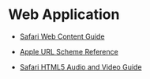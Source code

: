 # Web Application

* [Safari Web Content Guide](https://developer.apple.com/library/archive/documentation/AppleApplications/Reference/SafariWebContent/ConfiguringWebApplications/ConfiguringWebApplications.html)

* [Apple URL Scheme Reference](https://developer.apple.com/library/archive/featuredarticles/iPhoneURLScheme_Reference/Introduction/Introduction.html#//apple_ref/doc/uid/TP40007899)

* [Safari HTML5 Audio and Video Guide](https://developer.apple.com/library/archive/documentation/AudioVideo/Conceptual/Using_HTML5_Audio_Video/Introduction/Introduction.html)
